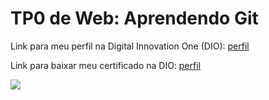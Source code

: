 <h1>TP0 de Web: Aprendendo Git</h1>

Link para meu perfil na Digital Innovation One (DIO):
<a href="https://web.digitalinnovation.one/users/gabrielribeirormn?tab=achievements">
  perfil
</a>

Link para baixar meu certificado na DIO:
<a href="https://certificates.digitalinnovation.one/23767FC8">
  perfil
</a>

<img src="https://fegemo.github.io/cefet-web/images/medalha-curso-git-na-dio.png">
